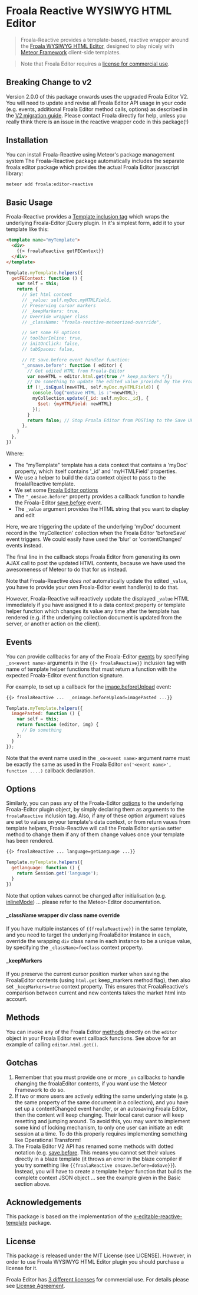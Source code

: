 # Froala Reactive WYSIWYG HTML Editor

>Froala-Reactive provides a template-based, reactive wrapper around the [Froala WYSIWYG HTML Editor](https://froala.com/wysiwyg-editor/pricing), designed to play nicely with [Meteor Framework](https://www.meteor.com/) client-side templates.

>Note that Froala Editor requires a [license for commercial use](https://froala.com/wysiwyg-editor/pricing).

## Breaking Change to v2

Version 2.0.0 of this package onwards uses the upgraded Froala Editor V2.  You will need to update and revise all Froala Editor API usage in your code (e.g. events, additional Froala Editor method calls, options) as described in the [V2 migration guide](https://www.froala.com/wysiwyg-editor/docs/migrate-from-v1).  Please contact Froala directly for help, unless you really think there is an issue in the reactive wrapper code in this package(!)

## Installation

You can install Froala-Reactive using Meteor's package management system  The Froala-Reactive package automatically includes the separate froala:editor package which provides the actual Froala Editor javascript library:

```bash
meteor add froala:editor-reactive
```

## Basic Usage

Froala-Reactive provides a [Template inclusion tag](https://github.com/meteor/meteor/blob/devel/packages/spacebars/README.md#inclusion-tags) which wraps the underlying Froala-Editor jQuery plugin.  In it's simplest form, add it to your template like this:

```html
<template name="myTemplate">
  <div>
    {{> froalaReactive getFEContext}}
  </div>
</template>
```

```javascript
Template.myTemplate.helpers({
  getFEContext: function () {
    var self = this;
    return {
      // Set html content
      // _value: self.myDoc.myHTMLField,
      // Preserving cursor markers
      // _keepMarkers: true,
      // Override wrapper class 
      // _className: "froala-reactive-meteorized-override",

      // Set some FE options
      // toolbarInline: true,
      // initOnClick: false,
      // tabSpaces: false,

      // FE save.before event handler function:
      "_onsave.before": function ( editor) {
        // Get edited HTML from Froala-Editor
        var newHTML = editor.html.get(true /* keep_markers */);
        // Do something to update the edited value provided by the Froala-Editor plugin, if it has changed:
        if (!_.isEqual(newHTML, self.myDoc.myHTMLField)) {
          console.log("onSave HTML is :"+newHTML);
          myCollection.update({_id: self.myDoc._id}, {
            $set: {myHTMLField: newHTML}
          });
        }
        return false; // Stop Froala Editor from POSTing to the Save URL
      },
    }
  },
})
```

Where:

* The "myTemplate" template has a data context that contains a 'myDoc' property, which itself contains '_id' and 'myHTMLField' properties.
* We use a helper to build the data context object to pass to the froalalReactive template.
* We set some [Froala Editor options](https://www.froala.com/wysiwyg-editor/docs/options)
* The `"_onsave.before"` property provides a callback function to handle the Froala-Editor [save.before](https://www.froala.com/wysiwyg-editor/docs/events#save.before) event.
* The `_value` argument provides the HTML string that you want to display and edit

Here, we are triggering the update of the underlying 'myDoc' document record in the 'myCollection' collection when the Froala Editor 'beforeSave' event triggers.  We could easily have used the 'blur' or 'contentChanged' events instead.

The final line in the callback stops Froala Editor from generating its own AJAX call to post the updated HTML contents, because we have used the awesomeness of Meteor to do that for us instead.

Note that Froala-Reactive *does not* automatically update the edited `_value`, you
have to provide your own Froala-Editor event handler(s) to do that.

However, Froala-Reactive *will* reactively update the displayed `_value` HTML immediately if you have assigned it to a data context property or template helper function which changes its value any time after the template has rendered (e.g. if the underlying collection document is updated from the server, or another action on the client).


## Events

You can provide callbacks for any of the Froala-Editor [events](https://froala.com/wysiwyg-editor/docs/events) by specifying `_on<event name>` arguments in the `{{> froalaReactive}}` inclusion tag with name of template helper functions that must return a function with the expected Froala-Editor event function signature.

For example, to set up a callback for the [image.beforeUpload](https://froala.com/wysiwyg-editor/docs/events#image.beforeUpload) event:

```html
{{> froalaReactive ...  _onimage.beforeUpload=imagePasted ...}}
```

```javascript
Template.myTemplate.helpers({
  imagePasted: function () {
    var self = this;
    return function (editor, img) {
      // Do something
    };
  }
});
```

Note that the event name used in the `_on<event name>` argument name must be exactly the same as used in the Froala Editor `on('<event name>', function ....)` callback declaration. 
## Options

Similarly, you can pass any of the Froala-Editor [options](https://froala.com/wysiwyg-editor/docs/options) to the underlying Froala-Editor plugin object, by simply declaring them as arguments to the `froalaReactive` inclusion tag.  Also, if any of these option argument values are set to values on your template's data context, or from return vaues from template helpers, Froala-Reactive will call the Froala Editor `option` setter method to change them if any of them change values once your template has been rendered.

```html
{{> froalaReactive ... language=getLanguage ...}}
```

```javascript
Template.myTemplate.helpers({
  getlanguage: function () {
    return Session.get('language');
  }
})
```

Note that option values cannot be changed after initialisation (e.g. [inlineMode](https://froala.com/wysiwyg-editor/docs/options#toolbarInline)) ... please refer to the Meteor-Editor documentation.

#### _className wrapper div class name override

If you have multiple instances of `{{froalaReactive}}` in the same template, and you need to target the underlying FroalaEditor instance in each, override the wrapping `div` class name in each instance to be a unique value, by specifying the `_className=fooClass` context property.

#### _keepMarkers

If you preserve the current cursor position marker when saving the FroalaEditor contents (using `html.get` keep_markers method flag), then also set `_keepMarkers=true` context property. This ensures that FroalaReactive's comparison between current and new contents takes the market html into account.

## Methods

You can invoke any of the Froala Editor [methods](https://froala.com/wysiwyg-editor/docs/methods) directly on the `editor` object in your Froala Editor event callback functions.  See above for an example of calling `editor.html.get()`.


## Gotchas

1. Remember that you must provide one or more `_on` callbacks to handle changing the froalaEditor contents, if you want use the Meteor Framework to do so.
2. If two or more users are actively editing the same underlying state (e.g. the same property of the same document in a collection), and you have set up a contentChanged event handler, or an autosaving Froala Editor, then the content will keep changing.  Their local caret cursor will keep resetting and jumping around.  To avoid this, you may want to implement some kind of locking mechanism, to only one user can initiate an edit session at a time.  To do this properly requires implementing something like Operational Transform!
3. The Froala Editor V2 API has renamed some methods with dotted notation (e.g. [save.before](https://www.froala.com/wysiwyg-editor/docs/events#save.before).  This means you cannot set their values directly in a blaze template (it throws an error in the blaze compiler if you try something like `{{froalaReactive onsave.before=doSave}}`).  Instead, you will have to create a template helper function that builds the complete context JSON object ... see the example given in the Basic section above.

## Acknowledgements

This package is based on the implementation of the [x-editable-reactive-template](https://github.com/davidworkman9/x-editable-reactive-template) package.

## License

This package is released under the MIT License (see LICENSE). However, in order to use Froala WYSIWYG HTML Editor plugin you should purchase a license for it.

Froala Editor has [3 different licenses](https://froala.com/wysiwyg-editor/pricing) for commercial use.
For details please see [License Agreement](https://froala.com/wysiwyg-editor/terms).
